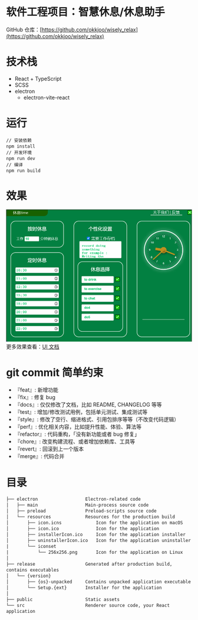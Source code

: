 # 软件工程项目：智慧休息/休息助手

GitHub 仓库：[https://github.com/okkjoo/wisely_relax](https://github.com/okkjoo/wisely_relax)

# 技术栈

- React + TypeScript
- SCSS
- electron
  - electron-vite-react

# 运行

```
// 安装依赖
npm install
// 开发环境
npm run dev
// 编译
npm run build
```

# 效果

![1671332930794](image/README/1671332930794.gif)
更多效果查看：[UI 文档](https://www.yuque.com/qzhou/learning/gvezl557mhckmbco?singleDoc#%20%E3%80%8A%E6%99%BA%E6%85%A7%E4%BC%91%E6%81%AFUI%20%E7%AE%80%E5%8D%95%E8%AE%BE%E8%AE%A1%E3%80%81%E5%AE%9E%E7%8E%B0%E6%95%88%E6%9E%9C%E3%80%8B)

# git commit 简单约束

- 『feat』: 新增功能
- 『fix』: 修复 bug
- 『docs』: 仅仅修改了文档，比如 README, CHANGELOG 等等
- 『test』: 增加/修改测试用例，包括单元测试、集成测试等
- 『style』: 修改了空行、缩进格式、引用包排序等等（不改变代码逻辑）
- 『perf』: 优化相关内容，比如提升性能、体验、算法等
- 『refactor』: 代码重构，「没有新功能或者 bug 修复」
- 『chore』: 改变构建流程、或者增加依赖库、工具等
- 『revert』: 回滚到上一个版本
- 『merge』: 代码合并

# 目录

```
├── electron                  Electron-related code
│   ├── main                  Main-process source code
│   ├── preload               Preload-scripts source code
│   └── resources             Resources for the production build
│       ├── icon.icns             Icon for the application on macOS
│       ├── icon.ico              Icon for the application
│       ├── installerIcon.ico     Icon for the application installer
│       ├── uninstallerIcon.ico   Icon for the application uninstaller
|       └── iconset
|           └── 256x256.png       Icon for the application on Linux
│
├── release                   Generated after production build, contains executables
│   └── {version}
│       ├── {os}-unpacked     Contains unpacked application executable
│       └── Setup.{ext}       Installer for the application
│
├── public                    Static assets
└── src                       Renderer source code, your React application
```
